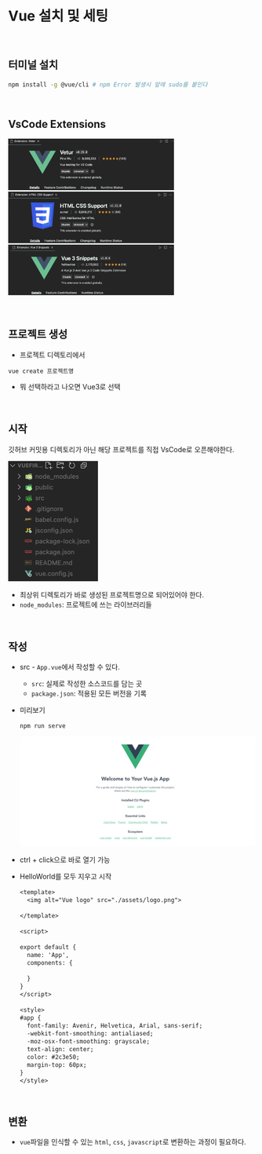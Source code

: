 # Vue 설치 및 세팅

​          

## 터미널 설치

```bash
npm install -g @vue/cli # npm Error 발생시 앞에 sudo를 붙인다
```

​         

## VsCode Extensions

<img src="vue_setting.assets/image-20220306031254167.png" alt="image-20220306031254167" style="zoom:33%;" />

<img src="vue_setting.assets/image-20220306031309188.png" alt="image-20220306031309188" style="zoom:33%;" />

<img src="vue_setting.assets/image-20220306031318165.png" alt="image-20220306031318165" style="zoom:33%;" />

​        

## 프로젝트 생성

* 프로젝트 디렉토리에서

```vue
vue create 프로젝트명
```

* 뭐 선택하라고 나오면 Vue3로 선택

​        

## 시작

깃허브 커밋용 디렉토리가 아닌 해당 프로젝트를 직접 VsCode로 오픈해야한다.

<img src="vue_setting.assets/image-20220306032721950.png" alt="image-20220306032721950" style="zoom:50%;" />

* 최상위 디렉토리가 바로 생성된 프로젝트명으로 되어있어야 한다.
* `node_modules`: 프로젝트에 쓰는 라이브러리들

​       

## 작성

* src  - `App.vue`에서 작성할 수 있다.

  * `src`: 실제로 작성한 소스코드를 담는 곳
  * `package.json`: 적용된 모든 버전을 기록

* 미리보기

  ```bash
  npm run serve
  ```

  ![image-20220306033025414](vue_setting.assets/image-20220306033025414.png)

* ctrl + click으로 바로 열기 가능

* HelloWorld를 모두 지우고 시작

  ```vue
  <template>
    <img alt="Vue logo" src="./assets/logo.png">
    
  </template>
  
  <script>
  
  export default {
    name: 'App',
    components: {
      
    }
  }
  </script>
  
  <style>
  #app {
    font-family: Avenir, Helvetica, Arial, sans-serif;
    -webkit-font-smoothing: antialiased;
    -moz-osx-font-smoothing: grayscale;
    text-align: center;
    color: #2c3e50;
    margin-top: 60px;
  }
  </style>
  ```

​         

## 변환

* `vue`파일을 인식할 수 있는 `html`, `css`, `javascript`로 변환하는 과정이 필요하다.